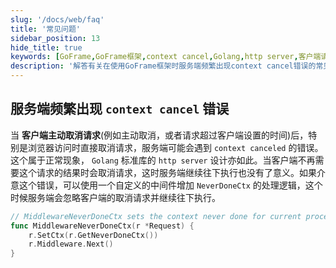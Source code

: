 ```yaml
---
slug: '/docs/web/faq'
title: '常见问题'
sidebar_position: 13
hide_title: true
keywords: [GoFrame,GoFrame框架,context cancel,Golang,http server,客户端请求,中间件,NeverDoneCtx,自定义中间件,错误处理]
description: '解答有关在使用GoFrame框架时服务端频繁出现context cancel错误的常见问题。该错误通常是由于客户端主动取消请求引起的，文中介绍了一种通过自定义中间件来处理此问题的方法，使服务端能够忽略客户端的取消请求并继续执行。'
---
```


## 服务端频繁出现 `context cancel` 错误

当 **客户端主动取消请求**(例如主动取消，或者请求超过客户端设置的时间)后，特别是浏览器访问时直接取消请求，服务端可能会遇到 `context canceled` 的错误。这个属于正常现象， `Golang` 标准库的 `http server` 设计亦如此。当客户端不再需要这个请求的结果时会取消请求，这时服务端继续往下执行也没有了意义。如果介意这个错误，可以使用一个自定义的中间件增加 `NeverDoneCtx` 的处理逻辑，这个时候服务端会忽略客户端的取消请求并继续往下执行。

```go
// MiddlewareNeverDoneCtx sets the context never done for current process.
func MiddlewareNeverDoneCtx(r *Request) {
    r.SetCtx(r.GetNeverDoneCtx())
    r.Middleware.Next()
}
```